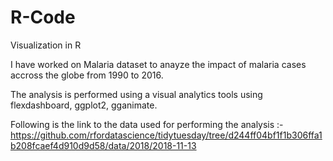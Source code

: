 # R-Code
Visualization in R

I have worked on Malaria dataset to anayze the impact of malaria cases accross the globe from 1990 to 2016.

The analysis is performed using a visual analytics tools using flexdashboard, ggplot2, gganimate.

Following is the link to the data used for performing the analysis :-
https://github.com/rfordatascience/tidytuesday/tree/d244ff04bf1f1b306ffa1b208fcaef4d910d9d58/data/2018/2018-11-13
